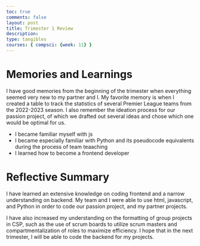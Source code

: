 ```yaml
---
toc: true
comments: false
layout: post
title: Trimester 1 Review
description: 
type: tangibles
courses: { compsci: {week: 11} }
---
```


# Memories and Learnings
I have good memories from the beginning of the trimester when everything seemed very new to my partner and I. My favorite memory is when I created a table to track the statistics of several Premier League teams from the 2022-2023 season. I also remember the ideation process for our passion project, of which we drafted out several ideas and chose which one would be optimal for us.
- I became familiar myself with js
- I became especially familiar with Python and its pseudocode equivalents during the process of team teaaching
- I learned how to become a frontend developer

# Reflective Summary
I have learned an extensive knowledge on coding frontend and a narrow understanding on backend. My team and I were able to use html, javascript, and Python in order to code our passion project, and my partner projects.

I have also increased my understanding on the formatting of group projects in CSP, such as the use of scrum boards to utilize scrum masters and compartmentalization of roles to maximize efficiency. I hope that in the next trimester, I will be able to code the backend for my projects.